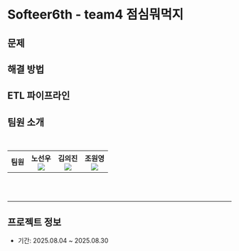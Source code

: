 # Softeer6th - team4 점심뭐먹지 

## 문제


## 해결 방법  


## ETL 파이프라인


## 팀원 소개

<br/>

<div align="center">
<table>
<th>팀원</th>
    <th> 노선우 <a href="https://github.com/SsunyR"><br/><img src="https://img.shields.io/badge/Github-181717?style=flat-square&logo=Github&logoColor=white"/><a></th>
	  <th> 김의진 <a href="https://github.com/uijinee"><br/><img src="https://img.shields.io/badge/Github-181717?style=flat-square&logo=Github&logoColor=white"/></a></th>
    <th> 조원영 <a href="https://github.com/ThinkKat"><br/><img src="https://img.shields.io/badge/Github-181717?style=flat-square&logo=Github&logoColor=white"/></a></th>
  </table>
</div>
<br />
<br />


---

## 프로젝트 정보

- 기간: 2025.08.04 ~ 2025.08.30  
